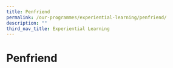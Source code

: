 ```yaml
---
title: Penfriend
permalink: /our-programmes/experiential-learning/penfriend/
description: ""
third_nav_title: Experiential Learning
---
```

# **Penfriend**